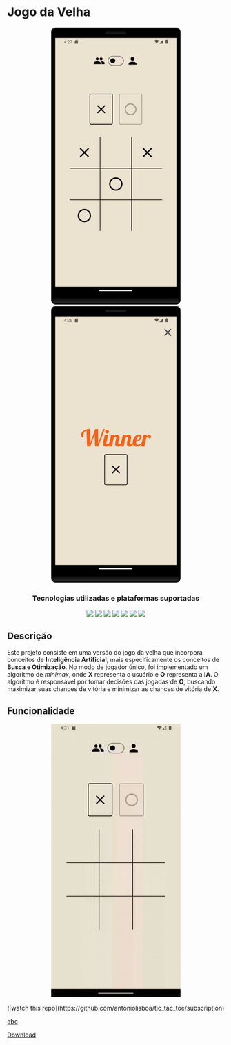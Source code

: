 # Jogo da Velha

<p align="center">
<img src="readme/home_tic_tac_toe.png" width=300>
<img src="readme/winner_tic_tac_toe.png" width=300>
</p>

<h3 align="center">Tecnologias utilizadas e plataformas suportadas</h3>
<p align="center">
<img src="https://img.shields.io/badge/-Dart-0175C2?logo=dart" height=25>
<img src="https://img.shields.io/badge/-Flutter-02569B?logo=flutter" height=25>
<img src="https://img.shields.io/badge/-Git-F05032?logo=git&logoColor=white" height=25>
<img src="https://img.shields.io/badge/-GitHub-181717?logo=github" height=25>
<img src="https://img.shields.io/badge/-Android-3DDC84?logo=android&logoColor=white" height=25>
<img src="https://img.shields.io/badge/-IOS-000000?logo=ios" height=25>
<img src="https://img.shields.io/badge/-Visual%20Studio%20Code-007ACC?logo=visual-studio-code" height=25>
</p>

## Descrição

Este projeto consiste em uma versão do jogo da velha que incorpora conceitos de **Inteligência Artificial**, mais especificamente os conceitos de **Busca e Otimização**. No modo de jogador único, foi implementado um algoritmo de *minimax*, onde **X** representa o usuário e **O** representa a **IA**. O algoritmo é responsável por tomar decisões das jogadas de **O**, buscando maximizar suas chances de vitória e minimizar as chances de vitória de **X**.

## Funcionalidade

<p align="center">
<img src="readme/show_game.gif" width=300>
</p>

<p align='center'>
![watch this repo](https://github.com/antoniolisboa/tic_tac_toe/subscription)
</p>

[abc](https://github.com/antoniolisboa/tic_tac_toe/subscription)

<!-- Place this tag in your head or just before your close body tag. -->
<script async defer src="https://buttons.github.io/buttons.js"></script>
<!-- Place this tag where you want the button to render. -->
<a class="github-button" href="https://github.com/antoniolisboa/tic_tac_toe/archive/HEAD.zip" data-color-scheme="no-preference: light; light: light; dark: dark;" data-icon="octicon-download" data-size="large" aria-label="Download antoniolisboa/tic_tac_toe on GitHub">Download</a>